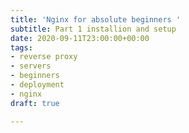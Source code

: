 ```yaml
---
title: 'Nginx for absolute beginners '
subtitle: Part 1 installion and setup
date: 2020-09-11T23:00:00+00:00
tags:
- reverse proxy
- servers
- beginners
- deployment
- nginx
draft: true

---
```

